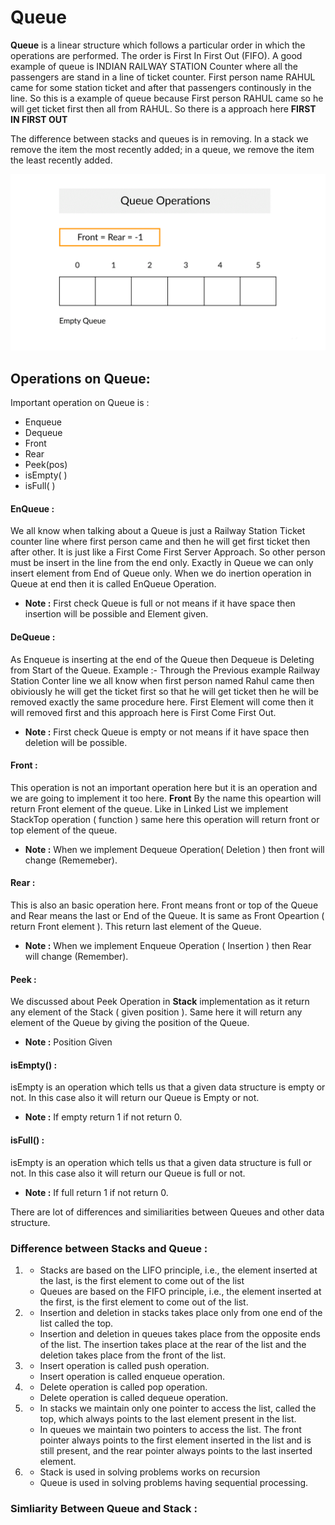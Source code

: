 # Queue

**Queue** is a linear structure which follows a particular order in which the operations are performed. The order is First In First Out (FIFO).  A good example of queue is INDIAN RAILWAY STATION Counter where all the passengers are stand in a line of ticket counter. First person name RAHUL came for some station ticket and after that passengers continously in the line. So this is a example of queue because First person RAHUL came so he will get ticket first then all from RAHUL. So there is a approach here **FIRST IN FIRST OUT**

The difference between stacks and queues is in removing. In a stack we remove the item the most recently added; in a queue, we remove the item the least recently added.

![](queue-operations.gif)

## Operations on Queue:

Important operation on Queue is : 
* Enqueue
* Dequeue
* Front
* Rear
* Peek(pos)
* isEmpty( )
* isFull( )

#### EnQueue :

We all know when talking about a Queue is just a Railway Station Ticket counter line where first person came and then he will get first ticket then after other. It is just like a First Come First Server Approach. So other person must be insert in the line from the end only. Exactly in Queue we can only insert element from End of Queue only. When we do inertion operation in Queue at end then it is called EnQueue Operation.
* **Note :** First check Queue is full or not means if it have space then insertion will be possible and Element given.

#### DeQueue :

As Enqueue is inserting at the end of the Queue then Dequeue is Deleting from Start of the Queue. Example :- Through the Previous example Railway Station Conter line we all know when first person named Rahul came then obiviously he will get the ticket first so that he will get ticket then he will be removed exactly the same procedure here. First Element will come then it will removed first and this approach here is First Come First Out.
* **Note :** First check Queue is empty or not means if it have space then deletion will be possible.

#### Front :

This operation is not an important operation here but it is an operation and we are going to implement it too here. **Front** By the name this opeartion will return Front element of the queue. Like in Linked List we implement StackTop operation ( function ) same here this operation will return front or top element of the queue.
* **Note :** When we implement Dequeue Operation( Deletion ) then front will change (Rememeber).  

#### Rear :

This is also an basic operation here. Front means front or top of the Queue and Rear means the last or End of the Queue. It is same as Front Opeartion ( return Front element ).
This return last element of the Queue.
* **Note :** When we implement Enqueue Operation ( Insertion ) then Rear will change (Remember).

#### Peek :

We discussed about Peek Operation in **Stack** implementation as it return any element of the Stack ( given position ). Same here it will return any element of the Queue by giving the position of the Queue.
* **Note :** Position Given 

#### isEmpty() :

isEmpty is an operation which tells us that a given data structure is empty or not. In this  case also it will return our Queue is Empty or not.
* **Note :** If empty return 1 if not return 0.

#### isFull() :

isEmpty is an operation which tells us that a given data structure is full or not. In this  case also it will return our Queue is full or not.
* **Note :** If full return 1 if not return 0.

There are lot of differences and similiarities between Queues and other data structure.

### Difference between Stacks and Queue :

1. * Stacks are based on the LIFO principle, i.e., the element inserted at the last, is the first element to come out of the list
   * Queues are based on the FIFO principle, i.e., the element inserted at the first, is the first element to come out of the list.

2. * Insertion and deletion in stacks takes place only from one end of the list called the top.
   * Insertion and deletion in queues takes place from the opposite ends of the list. The insertion takes place at the rear of the list and the deletion takes place from the          front of the list.

3. * Insert operation is called push operation.
   * Insert operation is called enqueue operation.

4. * Delete operation is called pop operation.
   * Delete operation is called dequeue operation.

5. * In stacks we maintain only one pointer to access the list, called the top, which always points to the last element present in the list. 
   * In queues we maintain two pointers to access the list. The front pointer always points to the first element inserted in the list and is still present, and the rear pointer      always points to the last inserted element.

6. * Stack is used in solving problems works on recursion
   * Queue is used in solving problems having sequential processing.
   
   
### Simliarity Between Queue and Stack : 

